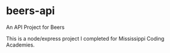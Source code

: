 # beers-api
An API Project for Beers

This is a node/express project I completed for Mississippi Coding Academies.
